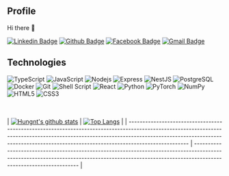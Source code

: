 ## Profile 

Hi there 👋

[![Linkedin Badge](https://img.shields.io/badge/-Linkedin-white?style=flat-square&logo=linkedin&logoColor=blue&link=https://www.linkedin.com/in/hunglhp1998)](https://www.linkedin.com/in/hunglhp1998)
[![Github Badge](https://img.shields.io/badge/-Github-AAAAAA?style=flat-square&logo=github&logoColor=white&link=https://github.com/kiyoshitaro)](https://github.com/kiyoshitaro)
[![Facebook Badge](https://img.shields.io/badge/-Facebook-0066FF?style=flat-square&logo=facebook&logoColor=white&link=https://www.facebook.com/hunglhp1998/)](https://www.facebook.com/hunglhp1998/)
[![Gmail Badge](https://img.shields.io/badge/-Gmail-c14438?style=flat-square&logo=Gmail&logoColor=white&link=mailto:hunglhp1998@gmail.com)](mailto:hunglhp1998@gmail.com)
<!--  [![Leetcode Badge](https://img.shields.io/badge/-Leetcode-FF6600?style=flat-square&logo=leetcode&logoColor=white&link=https://leetcode.com/hunglhp1998)](https://leetcode.com/hunglhp1998) -->

## Technologies

![TypeScript](https://img.shields.io/badge/-TypeScript-black?style=flat-square&logo=typescript)
![JavaScript](https://img.shields.io/badge/-JavaScript-black?style=flat-square&logo=javascript)
![Nodejs](https://img.shields.io/badge/-Node.js-FFFF33?style=flat-square&logo=Node.js)
![Express](https://img.shields.io/badge/-Express.js-black?style=flat-square&logo=express)
![NestJS](https://img.shields.io/badge/nestjs-%23E0234E.svg?style=flat-square&logo=nestjs&logoColor=white)
![PostgreSQL](https://img.shields.io/badge/-PostgreSQL-336791?style=flat-square&logo=postgresql)
![Docker](https://img.shields.io/badge/-Docker-0000BB?style=flat-square&logo=docker)
![Git](https://img.shields.io/badge/-Git-996600?style=flat-square&logo=git)
![Shell Script](https://img.shields.io/badge/shell_script-%23121011.svg?style=flat-square&logo=gnu-bash&logoColor=white)
![React](https://img.shields.io/badge/-React-CC0000?style=flat-square&logo=react)
![Python](https://img.shields.io/badge/python-3670A0?style=flat-square&logo=python&logoColor=ffdd54)
![PyTorch](https://img.shields.io/badge/PyTorch-%23EE4C2C.svg?style=flat-square&logo=PyTorch&logoColor=white)
![NumPy](https://img.shields.io/badge/numpy-%23013243.svg?style=flat-square&logo=numpy&logoColor=white)
![HTML5](https://img.shields.io/badge/-HTML5-E34F26?style=flat-square&logo=html5&logoColor=white)
![CSS3](https://img.shields.io/badge/-CSS3-1572B6?style=flat-square&logo=css3)

<!-- <a href="https://app.daily.dev/kiyoshitaro"><img src="https://api.daily.dev/devcards/54e2998a11ac4c028468def6a1d64bda.png?r=rzx" width="400" alt="Nguyễn Tuấn Hưng's Dev Card"/></a>
 -->
 <!-- Change the `github-readme-stats.anuraghazra1.vercel.app` to `github-readme-stats.vercel.app`  -->
 <!--
<a href="https://github.com/kiyoshitaro/web_flask/">
  <img align="center" src="https://github-readme-stats.anuraghazra1.vercel.app/api/pin/?username=kiyoshitaro&repo=web_flask&theme=gruvbox" />
</a>
<a href="https://github.com/kiyoshitaro/polyp_segmentation/">
  <img align="center" src="https://github-readme-stats.anuraghazra1.vercel.app/api/pin/?username=kiyoshitaro&repo=polyp_segmentation&theme=gruvbox" />
</a>
<a href="https://github.com/kiyoshitaro/taro_ai_tf_template/">
  <img align="center" src="https://github-readme-stats.anuraghazra1.vercel.app/api/pin/?username=kiyoshitaro&repo=taro_ai_tf_template&theme=gruvbox" />
</a>
<a href="https://github.com/kiyoshitaro/kaggle_model_sample/">
  <img align="center" src="https://github-readme-stats.anuraghazra1.vercel.app/api/pin/?username=kiyoshitaro&repo=kaggle_model_sample&theme=gruvbox" />
</a>
 -->
 <br /> <br />
| [![Hungnt's github stats](https://github-readme-stats.vercel.app/api?username=kiyoshitaro&theme=gruvbox&show_icons=true)](https://github.com/kiyoshitaro/kiyoshitaro) | [![Top Langs](https://github-readme-stats.vercel.app/api/top-langs/?username=kiyoshitaro&hide=cmake,makefile&langs_count=8&layout=compact)](https://github.com/kiyoshitaro/kiyoshitaro) |
| ---------------------------------------------------------------------------------------------------------------------------------------------------------------------------------------------------------------------------------------------------------------- | ------------------------------------------------------------------------------------------------------------------------------------------------------------------------------------------------ |

